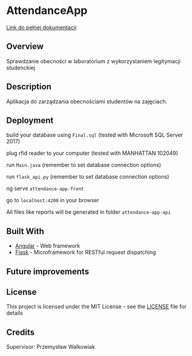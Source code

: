 # AttendanceApp
[Link do pełnej dokumentacji](https://drive.google.com/file/d/16B0LYUl-gTOtV7ZgwHuTNtm46wqHhNsa/view?usp=sharing)
## Overview
Sprawdzanie obecności w laboratorium z wykorzystaniem legitymacji studenckiej

## Description 
Aplikacja do zarządzania obecnościami studentów na zajęciach.

## Deployment
build your database using ```Final.sql``` (tested with Microsoft SQL Server 2017)

plug rfid reader to your computer (tested with MANHATTAN 102049)

run ```Main.java``` (remember to set database connection options)

run ```flask_api.py``` (remember to set database connection options)

ng serve ```attendance-app-front```

go to ```localhost:4200``` in your browser

All files like reports will be generated in folder ```attendance-app-api```
## Built With

* [Angular](https://angular.io/) - Web framework
* [Flask](http://flask.pocoo.org/) - Microframework for RESTful request dispatching

## Future improvements 

## License
This project is licensed under the MIT License - see the [LICENSE](LICENSE) file for details
## Credits
Supervisor: Przemysław Walkowiak

